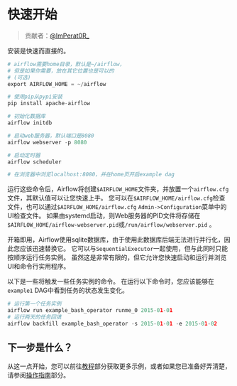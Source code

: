 # 快速开始

> 贡献者：[@ImPerat0R\_](https://github.com/tssujt)

安装是快速而直接的。

```py
# airflow需要home目录，默认是~/airflow，
# 但是如果你需要，放在其它位置也是可以的
# (可选)
export AIRFLOW_HOME = ~/airflow

# 使用pip从pypi安装
pip install apache-airflow

# 初始化数据库
airflow initdb

# 启动web服务器，默认端口是8080
airflow webserver -p 8080

# 启动定时器
airflow scheduler

# 在浏览器中浏览localhost:8080，并在home页开启example dag
```

运行这些命令后，Airflow将创建`$AIRFLOW_HOME`文件夹，并放置一个`airflow.cfg`文件，其默认值可以让您快速上手。 您可以在`$AIRFLOW_HOME/airflow.cfg`检查文件，也可以通过`$AIRFLOW_HOME/airflow.cfg` `Admin->Configuration`菜单中的UI检查文件。 如果由systemd启动，则Web服务器的PID文件将存储在`$AIRFLOW_HOME/airflow-webserver.pid`或`/run/airflow/webserver.pid` 。

开箱即用，Airflow使用sqlite数据库，由于使用此数据库后端无法进行并行化，因此您应该迅速替换它。 它可以与`SequentialExecutor`一起使用，但与此同时只能按顺序运行任务实例。 虽然这是非常有限的，但它允许您快速启动和运行并浏览UI和命令行实用程序。

以下是一些将触发一些任务实例的命令。 在运行以下命令时，您应该能够在`example1` DAG中看到任务的状态发生变化。

```py
# 运行第一个任务实例
airflow run example_bash_operator runme_0 2015-01-01
# 运行两天的任务回填
airflow backfill example_bash_operator -s 2015-01-01 -e 2015-01-02
```

## 下一步是什么？

从这一点开始，您可以前往[教程](5.md)部分获取更多示例，或者如果您已准备好弄清楚，请参阅[操作指南](6.md)部分。
